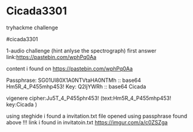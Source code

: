 # Cicada3301
tryhackme challenge



#cicada3301


1-audio challenge (hint anlyse the spectrograph)
first answer link:https://pastebin.com/wphPq0Aa


content i found on https://pastebin.com/wphPq0Aa


Passphrase: SG01Ul80X1A0NTVtaHA0NTMh   :: base64 Hm5R_4_P455mhp453!
Key: Q2ljYWRh  :: base64 Cicada

vigenere cipher:Ju5T_4_P455phr453!  (text:Hm5R_4_P455mhp453!  key:Cicada )



using steghide i found a invitation.txt file opened using passphrase found 
above !!!
link i found in invitatoin.txt
https://imgur.com/a/c0ZSZga
